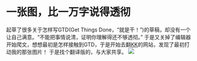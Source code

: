 # 一张图，比一万字说得透彻
起草了很多关于怎样写GTD(Get Things Done，“就是干！”)的草稿，却没有一个让自己满意。“不能把事情说清，证明你理解得还不够透彻。”
于是又关掉了编辑器开始爬文，想想最初是怎样接触到GTD，于是开始去翻[KK](http://kk.org/)的网站，发现了最初打动我的那张图片！
于是找个翻译版的，与大家共享。
![](https://images.cnblogs.com/cnblogs_com/zhoujg/199152/o_GTD%20CN.jpg)
